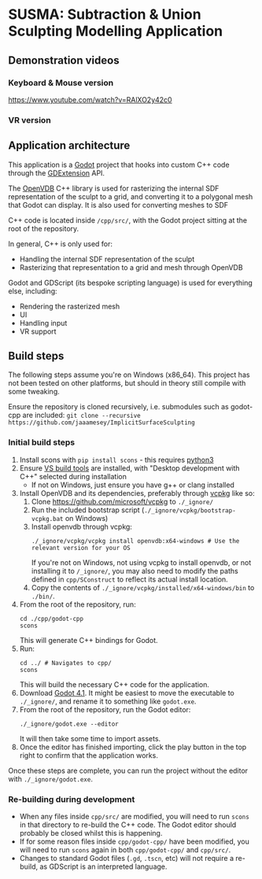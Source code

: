 # SUSMA: Subtraction & Union Sculpting Modelling Application

## Demonstration videos

### Keyboard & Mouse version

https://www.youtube.com/watch?v=RAlXO2y42c0

### VR version

## Application architecture
This application is a [Godot](https://godotengine.org/) project that hooks into custom C++ code through the [GDExtension](https://docs.godotengine.org/en/stable/tutorials/scripting/gdextension/what_is_gdextension.html) API.

The [OpenVDB](https://www.openvdb.org/) C++ library is used for rasterizing the internal SDF representation of the sculpt to a grid, and converting it to a polygonal mesh that Godot can display. It is also used for converting meshes to SDF

C++ code is located inside `/cpp/src/`, with the Godot project sitting at the root of the repository.

In general, C++ is only used for:
- Handling the internal SDF representation of the sculpt
- Rasterizing that representation to a grid and mesh through OpenVDB

Godot and GDScript (its bespoke scripting language) is used for everything else, including:
- Rendering the rasterized mesh
- UI
- Handling input
- VR support



## Build steps

The following steps assume you're on Windows (x86_64). This project has not been tested on other platforms, 
but should in theory still compile with some tweaking. 

Ensure the repository is cloned recursively, i.e. submodules such as godot-cpp are included:
`git clone --recursive https://github.com/jaaamesey/ImplicitSurfaceSculpting`

### Initial build steps
1. Install scons with `pip install scons` - this requires [python3](https://www.python.org/downloads/)
2. Ensure [VS build tools](https://aka.ms/vs/17/release/vs_BuildTools.exe) are installed, with 
"Desktop development with C++" selected during installation
   - If not on Windows, just ensure you have g++ or clang installed
3. Install OpenVDB and its dependencies, preferably through [vcpkg](https://github.com/microsoft/vcpkg) like so:
   1. Clone https://github.com/microsoft/vcpkg to `./_ignore/`
   2. Run the included bootstrap script (`./_ignore/vcpkg/bootstrap-vcpkg.bat` on Windows)
   3. Install openvdb through vcpkg: 
       ```shell
       ./_ignore/vcpkg/vcpkg install openvdb:x64-windows # Use the relevant version for your OS 
       ```
      If you're not on Windows, not using vcpkg to install openvdb, or not installing it to `/_ignore/`, you may also need to modify the paths defined in `cpp/SConstruct` to reflect its actual install location.
   4. Copy the contents of `./_ignore/vcpkg/installed/x64-windows/bin` to `./bin/`.
4. From the root of the repository, run:
   ```shell
   cd ./cpp/godot-cpp
   scons
   ```
   This will generate C++ bindings for Godot.
5. Run:
   ```shell
   cd ../ # Navigates to cpp/
   scons
   ```
   This will build the necessary C++ code for the application.
6. Download [Godot 4.1](https://godotengine.org/download). It might be easiest to move the executable to `./_ignore/`, 
and rename it to something like `godot.exe`.
7. From the root of the repository, run the Godot editor:
   ```shell
   ./_ignore/godot.exe --editor
   ```
   It will then take some time to import assets.
8. Once the editor has finished importing, click the play button in the top right to confirm that the application works.

Once these steps are complete, you can run the project without the editor with `./_ignore/godot.exe`.

### Re-building during development
- When any files inside `cpp/src/` are modified, you will need to run `scons` in that directory to re-build the C++ code.
The Godot editor should probably be closed whilst this is happening.
- If for some reason files inside `cpp/godot-cpp/` have been modified, you will need to run `scons` again in both `cpp/godot-cpp/` and `cpp/src/`.
- Changes to standard Godot files (`.gd`, `.tscn`, etc) will not require a re-build, as GDScript is an interpreted language.
